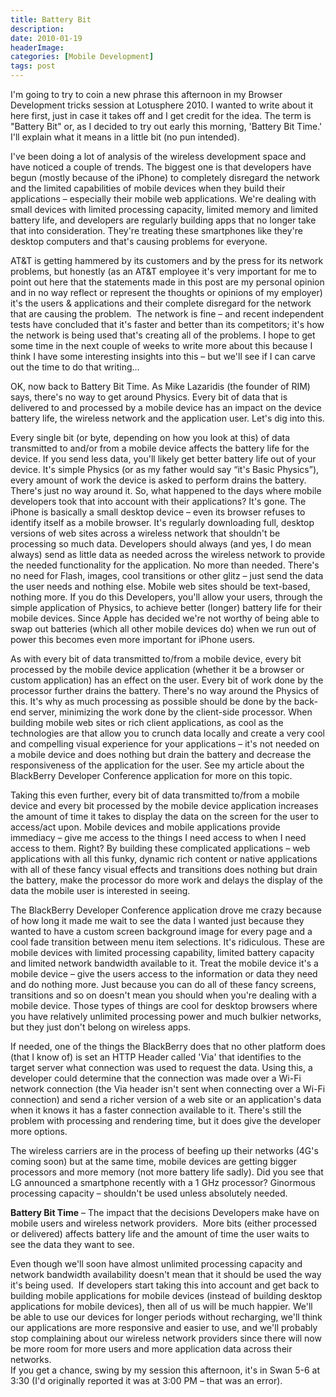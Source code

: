```yaml
---
title: Battery Bit
description: 
date: 2010-01-19
headerImage: 
categories: [Mobile Development]
tags: post
---
```


I'm going to try to coin a new phrase this afternoon in my Browser Development tricks session at Lotusphere 2010. I wanted to write about it here first, just in case it takes off and I get credit for the idea. The term is "Battery Bit" or, as I decided to try out early this morning, 'Battery Bit Time.' I'll explain what it means in a little bit (no pun intended).

I've been doing a lot of analysis of the wireless development space and have noticed a couple of trends. The biggest one is that developers have begun (mostly because of the iPhone) to completely disregard the network and the limited capabilities of mobile devices when they build their applications – especially their mobile web applications. We're dealing with small devices with limited processing capacity, limited memory and limited battery life, and developers are regularly building apps that no longer take that into consideration. They're treating these smartphones like they're desktop computers and that's causing problems for everyone.

AT&T is getting hammered by its customers and by the press for its network problems, but honestly (as an AT&T employee it's very important for me to point out here that the statements made in this post are my personal opinion and in no way reflect or represent the thoughts or opinions of my employer) it's the users & applications and their complete disregard for the network that are causing the problem.  The network is fine – and recent independent tests have concluded that it's faster and better than its competitors; it's how the network is being used that's creating all of the problems. I hope to get some time in the next couple of weeks to write more about this because I think I have some interesting insights into this – but we'll see if I can carve out the time to do that writing…

OK, now back to Battery Bit Time. As Mike Lazaridis (the founder of RIM) says, there's no way to get around Physics. Every bit of data that is delivered to and processed by a mobile device has an impact on the device battery life, the wireless network and the application user. Let's dig into this.

Every single bit (or byte, depending on how you look at this) of data transmitted to and/or from a mobile device affects the battery life for the device. If you send less data, you'll likely get better battery life out of your device. It's simple Physics (or as my father would say “it's Basic Physics”), every amount of work the device is asked to perform drains the battery. There's just no way around it. So, what happened to the days where mobile developers took that into account with their applications? It's gone. The iPhone is basically a small desktop device – even its browser refuses to identify itself as a mobile browser. It's regularly downloading full, desktop versions of web sites across a wireless network that shouldn't be processing so much data. Developers should always (and yes, I do mean always) send as little data as needed across the wireless network to provide the needed functionality for the application. No more than needed. There's no need for Flash, images, cool transitions or other glitz – just send the data the user needs and nothing else. Mobile web sites should be text-based, nothing more. If you do this Developers, you'll allow your users, through the simple application of Physics, to achieve better (longer) battery life for their mobile devices. Since Apple has decided we're not worthy of being able to swap out batteries (which all other mobile devices do) when we run out of power this becomes even more important for iPhone users.

As with every bit of data transmitted to/from a mobile device, every bit processed by the mobile device application (whether it be a browser or custom application) has an effect on the user. Every bit of work done by the processor further drains the battery. There's no way around the Physics of this. It's why as much processing as possible should be done by the back-end server, minimizing the work done by the client-side processor. When building mobile web sites or rich client applications, as cool as the technologies are that allow you to crunch data locally and create a very cool and compelling visual experience for your applications – it's not needed on a mobile device and does nothing but drain the battery and decrease the responsiveness of the application for the user. See my article about the BlackBerry Developer Conference application for more on this topic.

Taking this even further, every bit of data transmitted to/from a mobile device and every bit processed by the mobile device application increases the amount of time it takes to display the data on the screen for the user to access/act upon. Mobile devices and mobile applications provide immediacy – give me access to the things I need access to when I need access to them. Right? By building these complicated applications – web applications with all this funky, dynamic rich content or native applications with all of these fancy visual effects and transitions does nothing but drain the battery, make the processor do more work and delays the display of the data the mobile user is interested in seeing.

The BlackBerry Developer Conference application drove me crazy because of how long it made me wait to see the data I wanted just because they wanted to have a custom screen background image for every page and a cool fade transition between menu item selections. It's ridiculous. These are mobile devices with limited processing capability, limited battery capacity and limited network bandwidth available to it. Treat the mobile device it's a mobile device – give the users access to the information or data they need and do nothing more. Just because you can do all of these fancy screens, transitions and so on doesn't mean you should when you're dealing with a mobile device. Those types of things are cool for desktop browsers where you have relatively unlimited processing power and much bulkier networks, but they just don't belong on wireless apps.

If needed, one of the things the BlackBerry does that no other platform does (that I know of) is set an HTTP Header called 'Via' that identifies to the target server what connection was used to request the data. Using this, a developer could determine that the connection was made over a Wi-Fi network connection (the Via header isn't sent when connecting over a Wi-Fi connection) and send a richer version of a web site or an application's data when it knows it has a faster connection available to it. There's still the problem with processing and rendering time, but it does give the developer more options.

The wireless carriers are in the process of beefing up their networks (4G's coming soon) but at the same time, mobile devices are getting bigger processors and more memory (not more battery life sadly). Did you see that LG announced a smartphone recently with a 1 GHz processor? Ginormous processing capacity – shouldn't be used unless absolutely needed.

**Battery Bit Time** – The impact that the decisions Developers make have on mobile users and wireless network providers.  More bits (either processed or delivered) affects battery life and the amount of time the user waits to see the data they want to see.

Even though we'll soon have almost unlimited processing capacity and network bandwidth availability doesn't mean that it should be used the way it's being used.  If developers start taking this into account and get back to building mobile applications for mobile devices (instead of building desktop applications for mobile devices), then all of us will be much happier. We'll be able to use our devices for longer periods without recharging, we'll think our applications are more responsive and easier to use, and we'll probably stop complaining about our wireless network providers since there will now be more room for more users and more application data across their networks.  
If you get a chance, swing by my session this afternoon, it's in Swan 5-6 at 3:30 (I'd originally reported it was at 3:00 PM – that was an error).